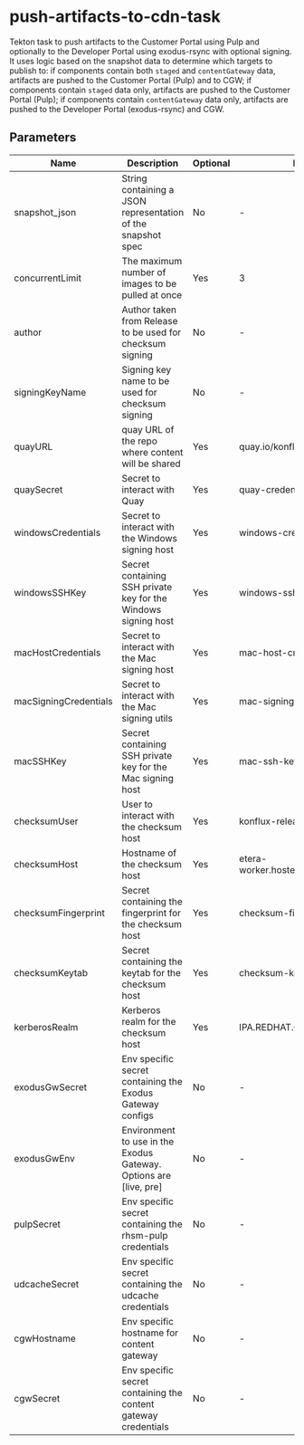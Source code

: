 # push-artifacts-to-cdn-task

Tekton task to push artifacts to the Customer Portal using Pulp and optionally to 
the Developer Portal using exodus-rsync with optional signing. It uses logic based
on the snapshot data to determine which targets to publish to: if components contain 
both `staged` and `contentGateway` data, artifacts are pushed to the Customer Portal
(Pulp) and to CGW; if components contain `staged` data only, artifacts are 
pushed to the Customer Portal (Pulp); if components contain `contentGateway`
data only, artifacts are pushed to the Developer Portal (exodus-rsync) and CGW.

## Parameters

| Name                  | Description                                                       | Optional | Default value                               |
|-----------------------|-------------------------------------------------------------------|----------|---------------------------------------------|
| snapshot_json         | String containing a JSON representation of the snapshot spec      | No       | -                                           |
| concurrentLimit       | The maximum number of images to be pulled at once                 | Yes      | 3                                           |
| author                | Author taken from Release to be used for checksum signing         | No       | -                                           |
| signingKeyName        | Signing key name to be used for checksum signing                  | No       | -                                           |
| quayURL               | quay URL of the repo where content will be shared                 | Yes      | quay.io/konflux-artifacts                   |
| quaySecret            | Secret to interact with Quay                                      | Yes      | quay-credentials                            |
| windowsCredentials    | Secret to interact with the Windows signing host                  | Yes      | windows-credentials                         |
| windowsSSHKey         | Secret containing SSH private key for the Windows signing host    | Yes      | windows-ssh-key                             |
| macHostCredentials    | Secret to interact with the Mac signing host                      | Yes      | mac-host-credentials                        |
| macSigningCredentials | Secret to interact with the Mac signing utils                     | Yes      | mac-signing-credentials                     |
| macSSHKey             | Secret containing SSH private key for the Mac signing host        | Yes      | mac-ssh-key                                 |
| checksumUser          | User to interact with the checksum host                           | Yes      | konflux-release-signing-sa                  |
| checksumHost          | Hostname of the checksum host                                     | Yes      | etera-worker.hosted.upshift.rdu2.redhat.com |
| checksumFingerprint   | Secret containing the fingerprint for the checksum host           | Yes      | checksum-fingerprint                        |
| checksumKeytab        | Secret containing the keytab for the checksum host                | Yes      | checksum-keytab                             |
| kerberosRealm         | Kerberos realm for the checksum host                              | Yes      | IPA.REDHAT.COM                              |
| exodusGwSecret        | Env specific secret containing the Exodus Gateway configs         | No       | -                                           |
| exodusGwEnv           | Environment to use in the Exodus Gateway. Options are [live, pre] | No       | -                                           |
| pulpSecret            | Env specific secret containing the rhsm-pulp credentials          | No       | -                                           |
| udcacheSecret         | Env specific secret containing the udcache credentials            | No       | -                                           |
| cgwHostname           | Env specific hostname for content gateway                         | No       | -                                           |
| cgwSecret             | Env specific secret containing the content gateway credentials    | No       | -                                           |
